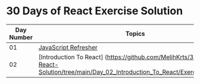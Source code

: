 # 30 Days of React Exercise Solution
| Day Number | Topics
|--- | ---|
|01 |[JavaScript Refresher](https://github.com/MelihKrts/30-Days-Of-React-Solution/tree/main/Day_01_Solution_(Javascript_Refresher))| 
|02  | [Introduction To React] (https://github.com/MelihKrts/30-Days-Of-React-Solution/tree/main/Day_02_Introduction_To_React/Exercise_Solution)